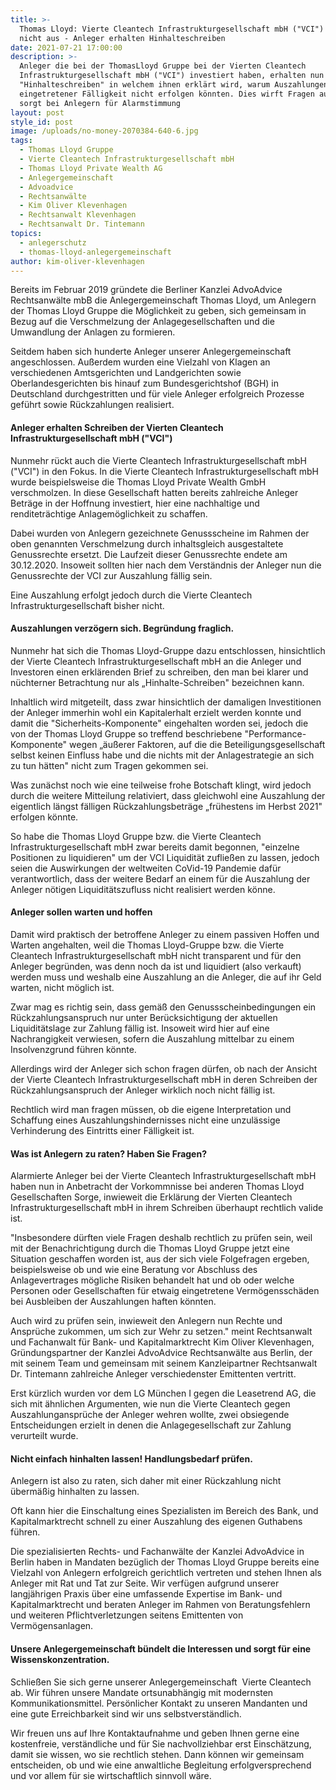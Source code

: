 ```yaml
---
title: >-
  Thomas Lloyd: Vierte Cleantech Infrastrukturgesellschaft mbH ("VCI") zahlt
  nicht aus - Anleger erhalten Hinhalteschreiben
date: 2021-07-21 17:00:00
description: >-
  Anleger die bei der ThomasLloyd Gruppe bei der Vierten Cleantech
  Infrastrukturgesellschaft mbH ("VCI") investiert haben, erhalten nun ein
  "Hinhalteschreiben" in welchem ihnen erklärt wird, warum Auszahlungen trotz
  eingetretener Fälligkeit nicht erfolgen könnten. Dies wirft Fragen auf und
  sorgt bei Anlegern für Alarmstimmung
layout: post
style_id: post
image: /uploads/no-money-2070384-640-6.jpg
tags:
  - Thomas Lloyd Gruppe
  - Vierte Cleantech Infrastrukturgesellschaft mbH
  - Thomas Lloyd Private Wealth AG
  - Anlegergemeinschaft
  - Advoadvice
  - Rechtsanwälte
  - Kim Oliver Klevenhagen
  - Rechtsanwalt Klevenhagen
  - Rechtsanwalt Dr. Tintemann
topics:
  - anlegerschutz
  - thomas-lloyd-anlegergemeinschaft
author: kim-oliver-klevenhagen
---
```

Bereits im Februar 2019 gründete die Berliner Kanzlei AdvoAdvice Rechtsanwälte mbB die Anlegergemeinschaft Thomas Lloyd, um Anlegern der Thomas Lloyd Gruppe die Möglichkeit zu geben, sich gemeinsam in Bezug auf die Verschmelzung der Anlagegesellschaften und die Umwandlung der Anlagen zu formieren.

Seitdem haben sich hunderte Anleger unserer Anlegergemeinschaft angeschlossen. Au&szlig;erdem wurden eine Vielzahl von Klagen an verschiedenen Amtsgerichten und Landgerichten sowie Oberlandesgerichten bis hinauf zum Bundesgerichtshof (BGH) in Deutschland durchgestritten und für viele Anleger erfolgreich Prozesse geführt sowie Rückzahlungen realisiert.

#### Anleger erhalten Schreiben der Vierten Cleantech Infrastrukturgesellschaft mbH ("VCI")

Nunmehr rückt auch die Vierte Cleantech Infrastrukturgesellschaft mbH ("VCI") in den Fokus. In die Vierte Cleantech Infrastrukturgesellschaft mbH wurde beispielsweise die Thomas Lloyd Private Wealth GmbH verschmolzen. In diese Gesellschaft hatten bereits zahlreiche Anleger Beträge in der Hoffnung investiert, hier eine nachhaltige und renditeträchtige Anlagemöglichkeit zu schaffen.

Dabei wurden von Anlegern gezeichnete Genussscheine im Rahmen der oben genannten Verschmelzung durch inhaltsgleich ausgestaltete Genussrechte ersetzt. Die Laufzeit dieser Genussrechte endete am 30.12.2020. Insoweit sollten hier nach dem Verständnis der Anleger nun die Genussrechte der VCI zur Auszahlung fällig sein.

Eine Auszahlung erfolgt jedoch durch die Vierte Cleantech Infrastrukturgesellschaft bisher nicht.

#### Auszahlungen verzögern sich. Begründung fraglich.

Nunmehr hat sich die Thomas Lloyd-Gruppe dazu entschlossen, hinsichtlich der Vierte Cleantech Infrastrukturgesellschaft mbH an die Anleger und Investoren einen erklärenden Brief zu schreiben, den man bei klarer und nüchterner Betrachtung nur als „Hinhalte-Schreiben" bezeichnen kann.

Inhaltlich wird mitgeteilt, dass zwar hinsichtlich der damaligen Investitionen der Anleger immerhin wohl ein Kapitalerhalt erzielt werden konnte und damit die "Sicherheits-Komponente" eingehalten worden sei, jedoch die von der Thomas Lloyd Gruppe so treffend beschriebene "Performance-Komponente" wegen „äu&szlig;erer Faktoren, auf die die Beteiligungsgesellschaft selbst keinen Einfluss habe und die nichts mit der Anlagestrategie an sich zu tun hätten" nicht zum Tragen gekommen sei.

Was zunächst noch wie eine teilweise frohe Botschaft klingt, wird jedoch durch die weitere Mitteilung relativiert, dass gleichwohl eine Auszahlung der eigentlich längst fälligen Rückzahlungsbeträge „frühestens im Herbst 2021" erfolgen könnte.

So habe die Thomas Lloyd Gruppe bzw. die Vierte Cleantech Infrastrukturgesellschaft mbH zwar bereits damit begonnen, "einzelne Positionen zu liquidieren" um der VCI Liquidität zuflie&szlig;en zu lassen, jedoch seien die Auswirkungen der weltweiten CoVid-19 Pandemie dafür verantwortlich, dass der weitere Bedarf an einem für die Auszahlung der Anleger nötigen Liquiditätszufluss nicht realisiert werden könne.

#### Anleger sollen warten und hoffen

Damit wird praktisch der betroffene Anleger zu einem passiven Hoffen und Warten angehalten, weil die Thomas Lloyd-Gruppe bzw. die Vierte Cleantech Infrastrukturgesellschaft mbH nicht transparent und für den Anleger begründen, was denn noch da ist und liquidiert (also verkauft) werden muss und&nbsp;weshalb eine Auszahlung an die Anleger, die auf ihr Geld warten, nicht möglich ist.

Zwar mag es richtig sein, dass gemä&szlig; den Genussscheinbedingungen ein Rückzahlungsanspruch nur unter Berücksichtigung der aktuellen Liquiditätslage zur Zahlung fällig ist. Insoweit wird hier auf eine Nachrangigkeit verwiesen, sofern die Auszahlung mittelbar zu einem Insolvenzgrund führen könnte.&nbsp;

Allerdings wird der Anleger sich schon fragen dürfen, ob nach der Ansicht der Vierte Cleantech Infrastrukturgesellschaft mbH in deren Schreiben der Rückzahlungsanspruch der Anleger wirklich noch nicht fällig ist.

Rechtlich wird man fragen müssen, ob die eigene Interpretation und Schaffung eines Auszahlungshindernisses nicht eine unzulässige Verhinderung des Eintritts einer Fälligkeit ist.

#### Was ist Anlegern zu raten? Haben Sie Fragen?

Alarmierte Anleger bei der Vierte Cleantech Infrastrukturgesellschaft mbH haben nun in Anbetracht der Vorkommnisse bei anderen Thomas Lloyd Gesellschaften Sorge, inwieweit die Erklärung der Vierten Cleantech Infrastrukturgesellschaft mbH in ihrem Schreiben überhaupt rechtlich valide ist.

"Insbesondere dürften viele Fragen deshalb rechtlich zu prüfen sein, weil mit der Benachrichtigung durch die Thomas Lloyd Gruppe jetzt eine Situation geschaffen worden ist, aus der sich viele Folgefragen ergeben, beispielsweise ob und wie eine Beratung vor Abschluss des Anlagevertrages mögliche Risiken behandelt hat und ob oder welche Personen oder Gesellschaften für etwaig eingetretene Vermögensschäden bei Ausbleiben der Auszahlungen haften könnten.

Auch wird zu prüfen sein, inwieweit den Anlegern nun Rechte und Ansprüche zukommen, um sich zur Wehr zu setzen." meint Rechtsanwalt und Fachanwalt für Bank- und Kapitalmarktrecht Kim Oliver Klevenhagen, Gründungspartner der Kanzlei AdvoAdvice Rechtsanwälte aus Berlin, der mit seinem Team und gemeinsam mit seinem Kanzleipartner Rechtsanwalt Dr. Tintemann zahlreiche Anleger verschiedenster Emittenten vertritt.&nbsp;

​​​​Erst kürzlich wurden vor dem LG München I gegen die Leasetrend AG, die sich mit ähnlichen Argumenten, wie nun die Vierte Cleantech gegen Auszahlungansprüche der Anleger wehren wollte, zwei obsiegende Entscheidungen erzielt in denen die Anlagegesellschaft zur Zahlung verurteilt wurde.

#### Nicht einfach hinhalten lassen\! Handlungsbedarf prüfen.

Anlegern ist also zu raten, sich daher mit einer Rückzahlung nicht übermä&szlig;ig hinhalten zu lassen.

Oft kann hier die Einschaltung eines Spezialisten im Bereich des Bank, und Kapitalmarktrecht schnell zu einer Auszahlung des eigenen Guthabens führen.

Die spezialisierten Rechts- und Fachanwälte der Kanzlei AdvoAdvice in Berlin haben in Mandaten bezüglich der Thomas Lloyd Gruppe bereits eine Vielzahl von Anlegern erfolgreich gerichtlich vertreten und stehen Ihnen als Anleger mit Rat und Tat zur Seite. Wir verfügen aufgrund unserer langjährigen Praxis über eine umfassende Expertise im Bank- und Kapitalmarktrecht und beraten Anleger im Rahmen von Beratungsfehlern und weiteren Pflichtverletzungen seitens Emittenten von Vermögensanlagen.

#### Unsere Anlegergemeinschaft bündelt die Interessen und sorgt für eine Wissenskonzentration.

Schlie&szlig;en Sie sich gerne unserer Anlegergemeinschaft&nbsp; Vierte Cleantech ab. Wir führen unsere Mandate ortsunabhängig mit modernsten Kommunikationsmittel. Persönlicher Kontakt zu unseren Mandanten und eine gute Erreichbarkeit sind wir uns selbstverständlich.

Wir freuen uns auf Ihre Kontaktaufnahme und geben Ihnen gerne eine kostenfreie, verständliche und für Sie nachvollziehbar erst Einschätzung, damit sie wissen, wo sie rechtlich stehen. Dann können wir gemeinsam entscheiden, ob und wie eine anwaltliche Begleitung erfolgversprechend und vor allem für sie wirtschaftlich sinnvoll wäre.<br>&nbsp;
